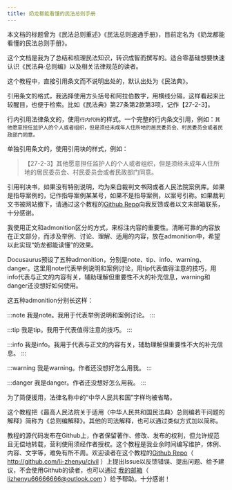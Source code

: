 ```yaml
---
title: 奶龙都能看懂的民法总则手册
---
```


本文档的标题曾为《民法总则重述》《民法总则速通手册》，目前定名为《奶龙都能看懂的民法总则手册》。

这个文档是我为了总结和梳理民法知识，转识成智而撰写的。适合零基础想要快速认识《民法典·总则编》以及相关法律规范的读者。

这个教程中，直接引用条文而不说明出处的，默认出处为《民法典》。

引用条文的格式，我选择使用方头括号和阿拉伯数字，用横线分隔，这样看起来比较醒目，也便于检索。比如《民法典》第27条第2款第3项，记作【27-2-3】。

行内引用法律条文的，使用`行内代码`的样式。一个完整的行内条文引用，例如：`其他愿意担任监护人的个人或者组织，但是须经未成年人住所地的居民委员会、村民委员会或者民政部门同意。`

单独引用条文的，使用引用块的样式，例如：

> 【27-2-3】其他愿意担任监护人的个人或者组织，但是须经未成年人住所地的居民委员会、村民委员会或者民政部门同意。

引用判决书，如果没有特别说明，均为来自裁判文书网或者人民法院案例库。如果是指导案例的，记作指导案例某某号，如果不是指导案例，以案号引称。如果裁判文书被网站撤下，请通过这个教程的[Github Repo](http://github.com/li-zhenyu/civil)向我反馈或者以文末邮箱联系，十分感谢。

我使用正文和admonition区分的方式，来标注内容的重要性。清晰可靠的内容放在正文部分，而涉及举例、讨论、理解、适用的内容，放在admonition中，希望以此实现“奶龙都能读懂”的效果。

Docusaurus预设了五种admonition，分别是note、tip、info、warning、danger。这里用note代表举例说明和案例讨论，用tip代表值得注意的技巧，用info代表与正文的内容有关，辅助理解但重要性不大的补充信息，warning和danger还没想好如何使用。

这五种admonition分别长这样：

:::note
我是note。我用于代表举例说明和案例讨论。
:::

:::tip
我是tip。我用于代表值得注意的技巧。
:::

:::info
我是info。我用于代表与正文的内容有关，辅助理解但重要性不大的补充信息。
:::

:::warning
我是warning。作者还没想好怎么用我。
:::

:::danger
我是danger。作者还没想好怎么用我。
:::

为了简便援用，法律名称中的“中华人民共和国”字样均被省略。

这个教程把《最高人民法院关于适用〈中华人民共和国民法典〉总则编若干问题的解释》简称为《总则编解释》。其他的司法解释，也可以通过类似方式加以简称。

教程的源代码发布在Github上，作者保留著作、修改、发布的权利，但允许规范且无偿地转载，营利使用须经作者授权。这个教程是我业余时间编写维护，体例、内容、文字等，难免有所不周。欢迎读者在这个教程的[Github Repo](http://github.com/li-zhenyu/civil)（ http://github.com/li-zhenyu/civil ）上提出Issue以反馈错误、提出问题、给予建议，不会使用Github的读者，也可以通过 [我的邮箱](mailto:lizhenyu66666666@outlook.com)（ lizhenyu66666666@outlook.com ）给予帮助。十分感谢！
